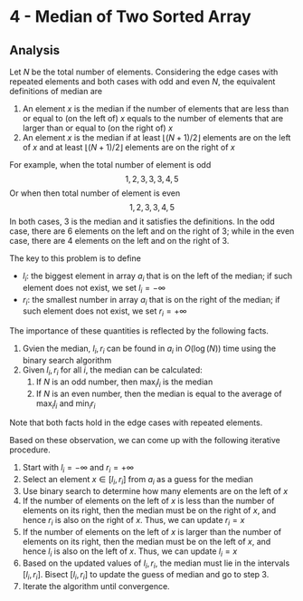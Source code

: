 # 4 - Median of Two Sorted Array

## Analysis

Let $N$ be the total number of elements. Considering the edge cases with repeated elements and both cases with odd and even $N$, the equivalent definitions of median are
1. An element $x$ is the median if the number of elements that are less than or equal to (on the left of) $x$ equals to the number of elements that are larger than or equal to (on the right of) $x$
2. An element $x$ is the median if at least $\lfloor (N+1)/2\rfloor$ elements are on the left of $x$ and at least $\lfloor (N+1)/2\rfloor$ elements are on the right of $x$


For example, when the total number of element is odd
$$1,2,3,3,3,4,5$$
Or when then total number of element is even
$$1,2,3,3,4,5$$
In both cases, $3$ is the median and it satisfies the definitions. In the odd case, there are $6$ elements on the left and on the right of $3$; while in the even case, there are $4$ elements on the left and on the right of $3$.



The key to this problem is to define
- $l_i$: the biggest element in array $a_i$ that is on the left of the median; if such element does not exist, we set $l_i=-\infty$
- $r_i$: the smallest number in array $a_i$ that is on the right of the median; if such element does not exist, we set $r_i=+\infty$ 

The importance of these quantities is reflected by the following facts.
1. Gvien the median, $l_i,r_i$ can be found in $a_i$ in $O(\log(N))$ time using the binary search algorithm
2. Given $l_i,r_i$ for all $i$, the median can be calculated:
   1. If $N$ is an odd number, then $\max_il_i$ is the median
   2. If $N$ is an even number, then the median is equal to the average of $\max_il_i$ and $\min_ir_i$

Note that both facts hold in the edge cases with repeated elements.

Based on these observation, we can come up with the following iterative procedure.
1. Start with $l_i=-\infty$ and $r_i=+\infty$
2. Select an element $x\in [l_i,r_i]$ from $a_i$ as a guess for the median
3. Use binary search to determine how many elements are on the left of $x$
4. If the number of elements on the left of $x$ is less than the number of elements on its right, then the median must be on the right of $x$, and hence $r_i$ is also on the right of $x$. Thus, we can update $r_i= x$
5. If the number of elements on the left of $x$ is larger than the number of elements on its right, then the median must be on the left of $x$, and hence $l_i$ is also on the left of $x$. Thus, we can update $l_i=x$
6. Based on the updated values of $l_i,r_i$, the median must lie in the intervals $[l_i,r_i]$. Bisect $[l_i,r_i]$ to update the guess of median and go to step 3.
7. Iterate the algorithm until convergence.

